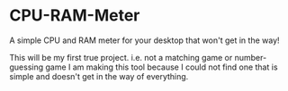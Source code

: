 # CPU-RAM-Meter
A simple CPU and RAM meter for your desktop that won't get in the way!

This will be my first true project. i.e. not a matching game or number-guessing game
I am making this tool because I could not find one that is simple and doesn't get in the way of everything.
